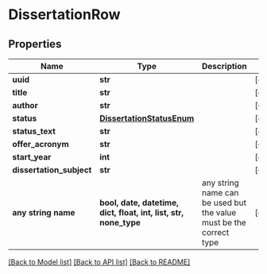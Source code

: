# DissertationRow


## Properties
Name | Type | Description | Notes
------------ | ------------- | ------------- | -------------
**uuid** | **str** |  | [optional] 
**title** | **str** |  | [optional] 
**author** | **str** |  | [optional] 
**status** | [**DissertationStatusEnum**](DissertationStatusEnum.md) |  | [optional] 
**status_text** | **str** |  | [optional] 
**offer_acronym** | **str** |  | [optional] 
**start_year** | **int** |  | [optional] 
**dissertation_subject** | **str** |  | [optional] 
**any string name** | **bool, date, datetime, dict, float, int, list, str, none_type** | any string name can be used but the value must be the correct type | [optional]

[[Back to Model list]](../README.md#documentation-for-models) [[Back to API list]](../README.md#documentation-for-api-endpoints) [[Back to README]](../README.md)


